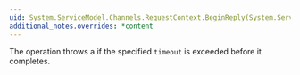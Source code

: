 ```yaml
---
uid: System.ServiceModel.Channels.RequestContext.BeginReply(System.ServiceModel.Channels.Message,System.AsyncCallback,System.Object)
additional_notes.overrides: *content
---
```


<p>The operation throws a <xref href="System.TimeoutException"></xref> if the specified <code>timeout</code> is exceeded before it completes.</p>


